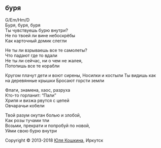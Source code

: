 ## буря

G/Em/Hm/D  
Буря, буря, буря  
Ты чувствуешь бурю внутри?  
Не по твоей ли вине небоскрёбы  
Как карточный домик слегли  

Не ты ли взрываешь все те самолеты?  
Что падают где то вдали  
Не ты ли сейчас, ни о чем не жалея,  
Потопишь все те  корабли

Кругом плачут дети и воют сирены,
Носилки и костыли
Ты видишь как на деревянные крышки
Бросают горсти земли


Флаги, знамена, хаос, разруха  
Кто-то горланит: “Пали”  
Хрипя и визжа рвутся с цепей  
Овчарачьи кобели   

Твой разум окутан болью и злобой,  
Как розы тучами тли  
Возьми, прекрати и попробуй по новой,  
Уйми свою бурю внутри  


Copyright © 2013-2018 [Юля Кошкина](https://vk.com/koshkamoroshka), Иркутск
